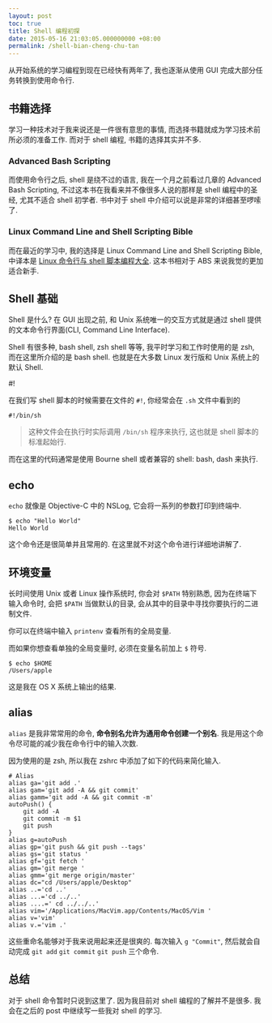 ```yaml
---
layout: post
toc: true
title: Shell 编程初探
date: 2015-05-16 21:03:05.000000000 +08:00
permalink: /shell-bian-cheng-chu-tan
---
```



从开始系统的学习编程到现在已经快有两年了, 我也逐渐从使用 GUI 完成大部分任务转换到使用命令行.

## 书籍选择

学习一种技术对于我来说还是一件很有意思的事情, 而选择书籍就成为学习技术前所必须的准备工作. 而对于 shell 编程, 书籍的选择其实并不多.

### Advanced Bash Scripting

而使用命令行之后, shell 是绕不过的语言, 我在一个月之前看过几章的 Advanced Bash Scripting, 不过这本书在我看来并不像很多人说的那样是 shell 编程中的圣经, 尤其不适合 shell 初学者. 书中对于 shell 中介绍可以说是非常的详细甚至啰嗦了.

### Linux Command Line and Shell Scripting Bible

而在最近的学习中, 我的选择是 Linux Command Line and Shell Scripting Bible, 中译本是 [Linux 命令行与 shell 脚本编程大全](http://www.amazon.cn/Linux%E5%91%BD%E4%BB%A4%E8%A1%8C%E4%B8%8Eshell%E8%84%9A%E6%9C%AC%E7%BC%96%E7%A8%8B%E5%A4%A7%E5%85%A8-Richard-Blum/dp/B0096EXMS8/ref=sr_1_1?ie=UTF8&qid=1431706028&sr=8-1&keywords=linux+%E5%91%BD%E4%BB%A4%E8%A1%8C%E4%B8%8E+shell). 这本书相对于 ABS 来说我觉的更加适合新手.

## Shell 基础

Shell 是什么? 在 GUI 出现之前, 和 Unix 系统唯一的交互方式就是通过 shell 提供的文本命令行界面(CLI, Command Line Interface).

Shell 有很多种, bash shell, zsh shell 等等, 我平时学习和工作时使用的是 zsh, 而在这里所介绍的是 bash shell. 也就是在大多数 Linux 发行版和 Unix 系统上的默认 Shell.

#!

在我们写 shell 脚本的时候需要在文件的 `#!`, 你经常会在 `.sh` 文件中看到的

~~~
#!/bin/sh
~~~

> 这种文件会在执行时实际调用 `/bin/sh` 程序来执行, 这也就是 shell 脚本的标准起始行.

而在这里的代码通常是使用 Bourne shell 或者兼容的 shell: bash, dash 来执行.

## echo

`echo` 就像是 Objective-C 中的 NSLog, 它会将一系列的参数打印到终端中.

~~~
$ echo "Hello World"
Hello World
~~~

这个命令还是很简单并且常用的. 在这里就不对这个命令进行详细地讲解了.

## 环境变量

长时间使用 Unix 或者 Linux 操作系统时, 你会对 `$PATH` 特别熟悉, 因为在终端下输入命令时, 会把 `$PATH` 当做默认的目录, 会从其中的目录中寻找你要执行的二进制文件.

你可以在终端中输入 `printenv` 查看所有的全局变量.

而如果你想查看单独的全局变量时, 必须在变量名前加上 `$` 符号.

~~~
$ echo $HOME
/Users/apple
~~~

这是我在 OS X 系统上输出的结果.

## alias

`alias` 是我非常常用的命令,  **命令别名允许为通用命令创建一个别名**. 我是用这个命令尽可能的减少我在命令行中的输入次数.

因为使用的是 zsh, 所以我在 zshrc 中添加了如下的代码来简化输入.

~~~
# Alias
alias ga='git add .'
alias gam='git add -A && git commit'
alias gamm='git add -A && git commit -m'
autoPush() {
    git add -A
    git commit -m $1
    git push
}
alias g=autoPush
alias gp='git push && git push --tags'
alias gs='git status '
alias gf='git fetch '
alias gm='git merge '
alias gmm='git merge origin/master'
alias dc="cd /Users/apple/Desktop"
alias ..='cd ..'
alias ...='cd ../..'
alias ....=' cd ../../..'
alias vim='/Applications/MacVim.app/Contents/MacOS/Vim '
alias v='vim'
alias v.='vim .'
~~~

这些重命名能够对于我来说用起来还是很爽的. 每次输入 `g "Commit"`, 然后就会自动完成 `git add` `git commit` `git push` 三个命令.

## 总结

对于 shell 命令暂时只说到这里了. 因为我目前对 shell 编程的了解并不是很多. 我会在之后的 post 中继续写一些我对 shell 的学习.
